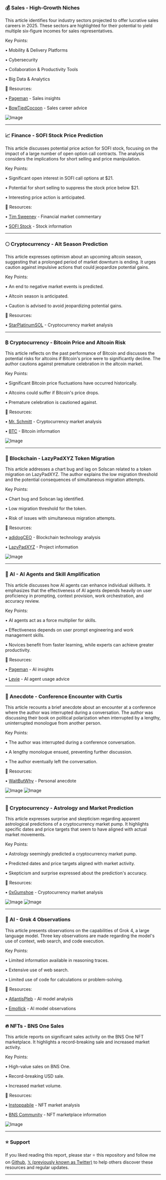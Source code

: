 ### 💰 Sales - High-Growth Niches

This article identifies four industry sectors projected to offer lucrative sales careers in 2025.  These sectors are highlighted for their potential to yield multiple six-figure incomes for sales representatives.


Key Points:

• Mobility & Delivery Platforms


• Cybersecurity


• Collaboration & Productivity Tools


• Big Data & Analytics



🔗 Resources:

• [Pageman](https://x.com/pageman) - Sales insights


• [BowTiedCocoon](https://x.com/BowTiedCocoon) - Sales career advice


![Image](https://pbs.twimg.com/media/GlC_iWEWgAAIrnT?format=png&name=small)


---

### 📈 Finance - SOFI Stock Price Prediction

This article discusses potential price action for SOFI stock, focusing on the impact of a large number of open option call contracts.  The analysis considers the implications for short selling and price manipulation.


Key Points:

• Significant open interest in SOFI call options at $21.


• Potential for short selling to suppress the stock price below $21.


• Interesting price action is anticipated.



🔗 Resources:

• [Tim Sweeney](https://x.com/Tim_Sweeney_TAR) - Financial market commentary


• [SOFI Stock](https://x.com/search?q=%24sofi&src=cashtag_click) - Stock information



---

### 🌕 Cryptocurrency - Alt Season Prediction

This article expresses optimism about an upcoming altcoin season, suggesting that a prolonged period of market downturn is ending. It urges caution against impulsive actions that could jeopardize potential gains.


Key Points:

• An end to negative market events is predicted.


• Altcoin season is anticipated.


• Caution is advised to avoid jeopardizing potential gains.



🔗 Resources:

• [StarPlatinumSOL](https://x.com/StarPlatinumSOL) - Cryptocurrency market analysis



---

### ₿ Cryptocurrency - Bitcoin Price and Altcoin Risk

This article reflects on the past performance of Bitcoin and discusses the potential risks for altcoins if Bitcoin's price were to significantly decline.  The author cautions against premature celebration in the altcoin market.


Key Points:

• Significant Bitcoin price fluctuations have occurred historically.


• Altcoins could suffer if Bitcoin's price drops.


• Premature celebration is cautioned against.



🔗 Resources:

• [Mr. Schmitt](https://x.com/mr_pschmitt) - Cryptocurrency market analysis


• [BTC](https://x.com/search?q=%24BTC&src=cashtag_click) - Bitcoin information


![Image](https://pbs.twimg.com/media/GvjhQpGXYAAWWcf?format=jpg&name=900x900)


---

### 🐞 Blockchain - LazyPadXYZ Token Migration

This article addresses a chart bug and lag on Solscan related to a token migration on LazyPadXYZ. The author explains the low migration threshold and the potential consequences of simultaneous migration attempts.


Key Points:

• Chart bug and Solscan lag identified.


• Low migration threshold for the token.


• Risk of issues with simultaneous migration attempts.



🔗 Resources:

• [adidogCEO](https://x.com/adidogCEO) - Blockchain technology analysis


• [LazyPadXYZ](https://x.com/LazyPadxyz) - Project information


![Image](https://pbs.twimg.com/media/Gvjh3WaWoAACZRD?format=png&name=small)


---

### 🤖 AI - AI Agents and Skill Amplification

This article discusses how AI agents can enhance individual skillsets. It emphasizes that the effectiveness of AI agents depends heavily on user proficiency in prompting, context provision, work orchestration, and accuracy review.


Key Points:

• AI agents act as a force multiplier for skills.


• Effectiveness depends on user prompt engineering and work management skills.


• Novices benefit from faster learning, while experts can achieve greater productivity.



🔗 Resources:

• [Pageman](https://x.com/pageman) - AI insights


• [Levie](https://x.com/levie) - AI agent usage advice



---

### 🤔 Anecdote - Conference Encounter with Curtis

This article recounts a brief anecdote about an encounter at a conference where the author was interrupted during a conversation. The author was discussing their book on political polarization when interrupted by a lengthy, uninterrupted monologue from another person.


Key Points:

• The author was interrupted during a conference conversation.


• A lengthy monologue ensued, preventing further discussion.


• The author eventually left the conversation.



🔗 Resources:

• [WaitButWhy](https://x.com/waitbutwhy) - Personal anecdote


![Image](https://pbs.twimg.com/media/GvdBabSXwAA_nAK?format=png&name=small)
![Image](https://pbs.twimg.com/media/GvdBbGmWUAEXDAk?format=png&name=small)


---

### 🔮 Cryptocurrency - Astrology and Market Prediction

This article expresses surprise and skepticism regarding apparent astrological predictions of a cryptocurrency market pump.  It highlights specific dates and price targets that seem to have aligned with actual market movements.


Key Points:

• Astrology seemingly predicted a cryptocurrency market pump.


• Predicted dates and price targets aligned with market activity.


• Skepticism and surprise expressed about the prediction's accuracy.



🔗 Resources:

• [0xGumshoe](https://x.com/0xGumshoe) - Cryptocurrency market analysis


![Image](https://pbs.twimg.com/media/Gvh1Fg_WkAEvwlm?format=jpg&name=small)
![Image](https://pbs.twimg.com/media/Gvc53r5XoAAPI0W?format=jpg&name=240x240)


---

### 🔬 AI - Grok 4 Observations

This article presents observations on the capabilities of Grok 4, a large language model.  Three key observations are made regarding the model's use of context, web search, and code execution.


Key Points:

• Limited information available in reasoning traces.


• Extensive use of web search.


• Limited use of code for calculations or problem-solving.



🔗 Resources:

• [AtlantisPleb](https://x.com/AtlantisPleb) - AI model analysis


• [Emollick](https://x.com/emollick) - AI model observations



---

### 🔥 NFTs - BNS One Sales

This article reports on significant sales activity on the BNS One NFT marketplace.  It highlights a record-breaking sale and increased market activity.


Key Points:

• High-value sales on BNS One.


• Record-breaking USD sale.


• Increased market volume.



🔗 Resources:

• [Instoppabile](https://x.com/instoppabile) - NFT market analysis


• [BNS Community](https://x.com/bns_community) - NFT marketplace information


![Image](https://pbs.twimg.com/media/GvfrdZjXkAAPGqS?format=jpg&name=small)


---

### ⭐️ Support

If you liked reading this report, please star ⭐️ this repository and follow me on [Github](https://github.com/Drix10), [𝕏 (previously known as Twitter)](https://x.com/DRIX_10_) to help others discover these resources and regular updates.

---